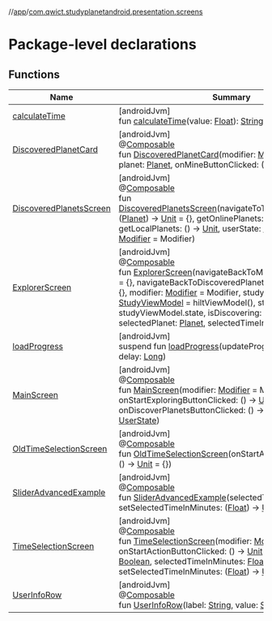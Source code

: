 //[app](../../index.md)/[com.qwict.studyplanetandroid.presentation.screens](index.md)

# Package-level declarations

## Functions

| Name | Summary |
|---|---|
| [calculateTime](calculate-time.md) | [androidJvm]<br>fun [calculateTime](calculate-time.md)(value: [Float](https://kotlinlang.org/api/latest/jvm/stdlib/kotlin/-float/index.html)): [String](https://kotlinlang.org/api/latest/jvm/stdlib/kotlin/-string/index.html) |
| [DiscoveredPlanetCard](-discovered-planet-card.md) | [androidJvm]<br>@[Composable](https://developer.android.com/reference/kotlin/androidx/compose/runtime/Composable.html)<br>fun [DiscoveredPlanetCard](-discovered-planet-card.md)(modifier: [Modifier](https://developer.android.com/reference/kotlin/androidx/compose/ui/Modifier.html) = Modifier, planet: [Planet](../com.qwict.studyplanetandroid.domain.model/-planet/index.md), onMineButtonClicked: ([Planet](../com.qwict.studyplanetandroid.domain.model/-planet/index.md)) -&gt; [Unit](https://kotlinlang.org/api/latest/jvm/stdlib/kotlin/-unit/index.html) = {}) |
| [DiscoveredPlanetsScreen](-discovered-planets-screen.md) | [androidJvm]<br>@[Composable](https://developer.android.com/reference/kotlin/androidx/compose/runtime/Composable.html)<br>fun [DiscoveredPlanetsScreen](-discovered-planets-screen.md)(navigateToTimeSelectionScreen: ([Planet](../com.qwict.studyplanetandroid.domain.model/-planet/index.md)) -&gt; [Unit](https://kotlinlang.org/api/latest/jvm/stdlib/kotlin/-unit/index.html) = {}, getOnlinePlanets: ([Boolean](https://kotlinlang.org/api/latest/jvm/stdlib/kotlin/-boolean/index.html)) -&gt; [Unit](https://kotlinlang.org/api/latest/jvm/stdlib/kotlin/-unit/index.html), getLocalPlanets: () -&gt; [Unit](https://kotlinlang.org/api/latest/jvm/stdlib/kotlin/-unit/index.html), userState: [UserState](../com.qwict.studyplanetandroid.presentation.viewmodels.states/-user-state/index.md), modifier: [Modifier](https://developer.android.com/reference/kotlin/androidx/compose/ui/Modifier.html) = Modifier) |
| [ExplorerScreen](-explorer-screen.md) | [androidJvm]<br>@[Composable](https://developer.android.com/reference/kotlin/androidx/compose/runtime/Composable.html)<br>fun [ExplorerScreen](-explorer-screen.md)(navigateBackToMainScreen: () -&gt; [Unit](https://kotlinlang.org/api/latest/jvm/stdlib/kotlin/-unit/index.html) = {}, navigateBackToDiscoveredPlanetsScreen: () -&gt; [Unit](https://kotlinlang.org/api/latest/jvm/stdlib/kotlin/-unit/index.html) = {}, modifier: [Modifier](https://developer.android.com/reference/kotlin/androidx/compose/ui/Modifier.html) = Modifier, studyViewModel: [StudyViewModel](../com.qwict.studyplanetandroid.presentation.viewmodels/-study-view-model/index.md) = hiltViewModel(), state: [StudyState](../com.qwict.studyplanetandroid.presentation.viewmodels.states/-study-state/index.md) = studyViewModel.state, isDiscovering: [Boolean](https://kotlinlang.org/api/latest/jvm/stdlib/kotlin/-boolean/index.html), selectedPlanet: [Planet](../com.qwict.studyplanetandroid.domain.model/-planet/index.md), selectedTimeInMinutes: [Float](https://kotlinlang.org/api/latest/jvm/stdlib/kotlin/-float/index.html)) |
| [loadProgress](load-progress.md) | [androidJvm]<br>suspend fun [loadProgress](load-progress.md)(updateProgress: ([Float](https://kotlinlang.org/api/latest/jvm/stdlib/kotlin/-float/index.html)) -&gt; [Unit](https://kotlinlang.org/api/latest/jvm/stdlib/kotlin/-unit/index.html), delay: [Long](https://kotlinlang.org/api/latest/jvm/stdlib/kotlin/-long/index.html)) |
| [MainScreen](-main-screen.md) | [androidJvm]<br>@[Composable](https://developer.android.com/reference/kotlin/androidx/compose/runtime/Composable.html)<br>fun [MainScreen](-main-screen.md)(modifier: [Modifier](https://developer.android.com/reference/kotlin/androidx/compose/ui/Modifier.html) = Modifier, onStartExploringButtonClicked: () -&gt; [Unit](https://kotlinlang.org/api/latest/jvm/stdlib/kotlin/-unit/index.html) = {}, onDiscoverPlanetsButtonClicked: () -&gt; [Unit](https://kotlinlang.org/api/latest/jvm/stdlib/kotlin/-unit/index.html) = {}, userState: [UserState](../com.qwict.studyplanetandroid.presentation.viewmodels.states/-user-state/index.md)) |
| [OldTimeSelectionScreen](-old-time-selection-screen.md) | [androidJvm]<br>@[Composable](https://developer.android.com/reference/kotlin/androidx/compose/runtime/Composable.html)<br>fun [OldTimeSelectionScreen](-old-time-selection-screen.md)(onStartActionButtonClicked: () -&gt; [Unit](https://kotlinlang.org/api/latest/jvm/stdlib/kotlin/-unit/index.html) = {}) |
| [SliderAdvancedExample](-slider-advanced-example.md) | [androidJvm]<br>@[Composable](https://developer.android.com/reference/kotlin/androidx/compose/runtime/Composable.html)<br>fun [SliderAdvancedExample](-slider-advanced-example.md)(selectedTimeInMinutes: [Float](https://kotlinlang.org/api/latest/jvm/stdlib/kotlin/-float/index.html), setSelectedTimeInMinutes: ([Float](https://kotlinlang.org/api/latest/jvm/stdlib/kotlin/-float/index.html)) -&gt; [Unit](https://kotlinlang.org/api/latest/jvm/stdlib/kotlin/-unit/index.html)) |
| [TimeSelectionScreen](-time-selection-screen.md) | [androidJvm]<br>@[Composable](https://developer.android.com/reference/kotlin/androidx/compose/runtime/Composable.html)<br>fun [TimeSelectionScreen](-time-selection-screen.md)(modifier: [Modifier](https://developer.android.com/reference/kotlin/androidx/compose/ui/Modifier.html) = Modifier, onStartActionButtonClicked: () -&gt; [Unit](https://kotlinlang.org/api/latest/jvm/stdlib/kotlin/-unit/index.html) = {}, isDiscovering: [Boolean](https://kotlinlang.org/api/latest/jvm/stdlib/kotlin/-boolean/index.html), selectedTimeInMinutes: [Float](https://kotlinlang.org/api/latest/jvm/stdlib/kotlin/-float/index.html), setSelectedTimeInMinutes: ([Float](https://kotlinlang.org/api/latest/jvm/stdlib/kotlin/-float/index.html)) -&gt; [Unit](https://kotlinlang.org/api/latest/jvm/stdlib/kotlin/-unit/index.html)) |
| [UserInfoRow](-user-info-row.md) | [androidJvm]<br>@[Composable](https://developer.android.com/reference/kotlin/androidx/compose/runtime/Composable.html)<br>fun [UserInfoRow](-user-info-row.md)(label: [String](https://kotlinlang.org/api/latest/jvm/stdlib/kotlin/-string/index.html), value: [String](https://kotlinlang.org/api/latest/jvm/stdlib/kotlin/-string/index.html)) |
